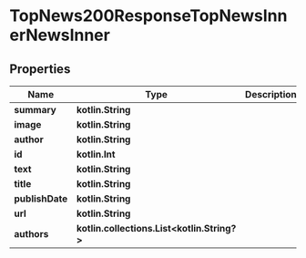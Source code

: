 
# TopNews200ResponseTopNewsInnerNewsInner

## Properties
| Name | Type | Description | Notes |
| ------------ | ------------- | ------------- | ------------- |
| **summary** | **kotlin.String** |  |  [optional] |
| **image** | **kotlin.String** |  |  [optional] |
| **author** | **kotlin.String** |  |  [optional] |
| **id** | **kotlin.Int** |  |  [optional] |
| **text** | **kotlin.String** |  |  [optional] |
| **title** | **kotlin.String** |  |  [optional] |
| **publishDate** | **kotlin.String** |  |  [optional] |
| **url** | **kotlin.String** |  |  [optional] |
| **authors** | **kotlin.collections.List&lt;kotlin.String?&gt;** |  |  [optional] |



